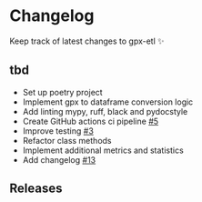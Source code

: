 # Changelog

Keep track of latest changes to gpx-etl ✨

## tbd
- Set up poetry project
- Implement gpx to dataframe conversion logic
- Add linting mypy, ruff, black and pydocstyle
- Create GitHub actions ci pipeline [#5](https://github.com/pakdelm/gpx-etl/issues/5)
- Improve testing [#3](https://github.com/pakdelm/gpx-etl/issues/3)
- Refactor class methods
- Implement additional metrics and statistics
- Add changelog [#13](https://github.com/pakdelm/gpx-etl/issues/13)

## Releases